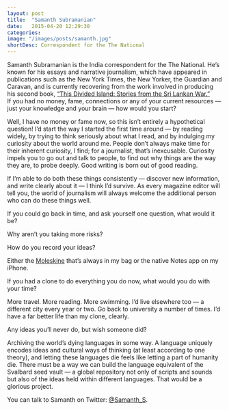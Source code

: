 ```yaml
---
layout: post
title:  "Samanth Subramanian"
date:   2015-04-20 12:29:30
categories: 
image: "/images/posts/samanth.jpg"
shortDesc: Correspondent for the The National
---
```


<div class="intro">
    Samanth Subramanian is the India correspondent for the The National. He’s known for his essays and narrative journalism, which have appeared in publications such as the New York Times, the New Yorker, the Guardian and Caravan, and is currently recovering from the work involved in producing his second book, <a href="http://www.theguardian.com/books/2015/mar/09/this-divided-island-stories-from-sri-lankan-war-review-moving-portrayal-samanth-subramanian">“This Divided Island: Stories from the Sri Lankan War.”</a>
</div>

<div class="question">
    If you had no money, fame, connections or any of your current resources — just your knowledge and your brain — how would you start?
</div>

<div class="answer">
    <p>
        Well, I have no money or fame now, so this isn’t entirely a
        hypothetical question! I’d start the way I started the first time
        around — by reading widely, by trying to think seriously about what I
        read, and by indulging my curiosity about the world around me. People
        don’t always make time for their inherent curiosity, I find; for a
        journalist, that’s inexcusable. Curiosity impels you to go out and
        talk to people, to find out why things are the way they are, to probe
        deeply. Good writing is born out of good reading.
    </p>
    <p>
        If I’m able to do both these things consistently — discover new information, and write
        clearly about it — I think I’d survive. As every magazine editor will
        tell you, the world of journalism will always welcome the additional
        person who can do these things well.
    </p>
</div>

<div class="question">
    If you could go back in time, and ask yourself one question, what would it be?
</div>

<div class="answer">
    <p>Why aren’t you taking more risks?</p>
</div>

<div class="question">How do you record your ideas?</div>

<div class="answer">
    <p>Either the <a href="http://www.moleskine.com/en/">Moleskine</a> that’s always in my bag or the native Notes app
    on my iPhone.</p>
</div>

<div class="question">
    If you had a clone to do everything you do now, what would you do with your time?
</div>

<div class="answer">
    <p>
        More travel. More reading. More swimming. I’d live elsewhere too — a
        different city every year or two. Go back to university a number of
        times. I’d have a far better life than my clone, clearly.
    </p>
</div>

<div class="question">
    Any ideas you’ll never do, but wish someone did?
</div>

<div class="answer">
    <p>
        Archiving the world’s dying languages in some way. A language uniquely
        encodes ideas and cultural ways of thinking (at least according to one
        theory), and letting these languages die feels like letting a part of
        humanity die. There must be a way we can build the language equivalent
        of the Svalbard seed vault — a global repository not only of scripts
        and sounds but also of the ideas held within different languages. That
        would be a glorious project.
    </p>
</div>

<p>You can talk to Samanth on Twitter: <a href="https://twitter.com/Samanth_S">@Samanth_S</a>.</p>